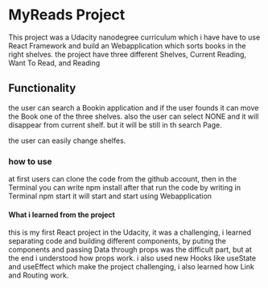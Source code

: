 # MyReads Project
This project was a Udacity nanodegree curriculum which i have have to use React Framework and build 
an Webapplication which sorts books in the right shelves.
the project have three different Shelves, Current Reading, Want To Read, and Reading

## Functionality 
the user can search a Bookin application and if the user founds it can move the Book one of the three shelves. 
also the user can select NONE and it will disappear from current shelf. but it will be still in th search Page.

the user can easily change shelfes.

 ### how to use
 at first users can clone the code from the github account, then in the Terminal you can write npm install after that 
 run the code by writing in Terminal npm start 
 it will start and start using Webapplication

 #### What i learned from the project
 this is my first React project in the Udacity, it was a challenging, i learned separating code and building different 
 components, by puting the components and passing Data through props was the difficult part, but at the end i understood how 
 props work.
 i also used new Hooks like useState and useEffect which make the project challenging, i also learned how Link and Routing work.



